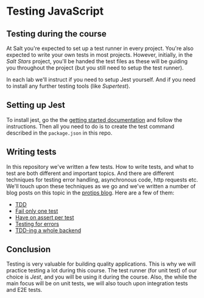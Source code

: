 # Testing JavaScript

## Testing during the course

At Salt you're expected to set up a test runner in every project. You're also expected to write your own tests in most projects. However, initially, in the _Salt Stars_ project, you'll be handed the test files as these will be guiding you throughout the project (but you still need to setup the test runner).

In each lab we'll instruct if you need to setup Jest yourself. And if you need to install any further testing tools (like _Supertest_).

## Setting up Jest

To install jest, go the the [getting started documentation](https://jestjs.io/docs/getting-started) and follow the instructions. Then all you need to do is to create the test command described in the `package.json` in this repo.

## Writing tests

In this repository we've written a few tests. How to write tests, and what to test are both different and important topics. And there are different techniques for testing error handling, asynchronous code, http requests etc. We'll touch upon these techniques as we go and we've written a number of blog posts on this topic in the [protips blog](https://appliedtechnology.github.io/protips/). Here are a few of them:

- [TDD](https://appliedtechnology.github.io/protips/tdd)
- [Fail only one test](https://appliedtechnology.github.io/protips/failOnlyOneTest)
- [Have on assert per test](https://appliedtechnology.github.io/protips/oneAssertPerTest)
- [Testing for errors](https://appliedtechnology.github.io/protips/testingErrors)
- [TDD-ing a whole backend](https://appliedtechnology.github.io/protips/tddAllTheWay)

## Conclusion

Testing is very valuable for building quality applications. This is why we will practice testing a lot during this course. The test runner (for unit test) of our choice is _Jest_, and you will be using it during the course. Also, the while the main focus will be on unit tests, we will also touch upon integration tests and E2E tests.
